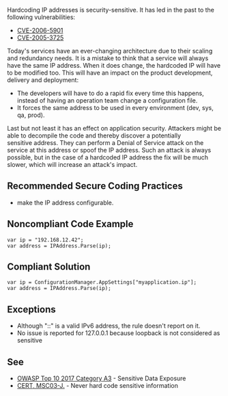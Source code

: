 
Hardcoding IP addresses is security-sensitive. It has led in the past to the following vulnerabilities:

- [CVE-2006-5901](http://cve.mitre.org/cgi-bin/cvename.cgi?name=CVE-2006-5901)
- [CVE-2005-3725](http://cve.mitre.org/cgi-bin/cvename.cgi?name=CVE-2005-3725)


Today's services have an ever-changing architecture due to their scaling and redundancy needs. It is a mistake to think that a service will always<br>have the same IP address. When it does change, the hardcoded IP will have to be modified too. This will have an impact on the product development,<br>delivery and deployment:

- The developers will have to do a rapid fix every time this happens, instead of having an operation team change a configuration file.
- It forces the same address to be used in every environment (dev, sys, qa, prod).


Last but not least it has an effect on application security. Attackers might be able to decompile the code and thereby discover a potentially<br>sensitive address. They can perform a Denial of Service attack on the service at this address or spoof the IP address. Such an attack is always<br>possible, but in the case of a hardcoded IP address the fix will be much slower, which will increase an attack's impact.

## Recommended Secure Coding Practices

- make the IP address configurable.


## Noncompliant Code Example


    var ip = "192.168.12.42";
    var address = IPAddress.Parse(ip);


## Compliant Solution


    var ip = ConfigurationManager.AppSettings["myapplication.ip"];
    var address = IPAddress.Parse(ip);


## Exceptions

- Although "::" is a valid IPv6 address, the rule doesn't report on it.
- No issue is reported for 127.0.0.1 because loopback is not considered as sensitive


## See

- [OWASP Top 10 2017 Category A3](https://www.owasp.org/index.php/Top_10-2017_A3-Sensitive_Data_Exposure) - Sensitive Data Exposure<br>
- [CERT, MSC03-J.](https://www.securecoding.cert.org/confluence/x/qQCHAQ) - Never hard code sensitive information

